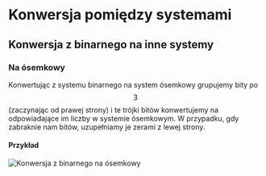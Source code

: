 # Konwersja pomiędzy systemami

## Konwersja z binarnego na inne systemy

### Na ósemkowy

Konwertując z systemu binarnego na system ósemkowy grupujemy bity po $$3$$ (zaczynając od prawej strony) i te trójki bitów konwertujemy na odpowiadające im liczby w systemie ósemkowym. W przypadku, gdy zabraknie nam bitów, uzupełniamy je zerami z lewej strony.

#### Przykład

![Konwersja z binarnego na ósemkowy](<../../.gitbook/assets/image (35).png>)
